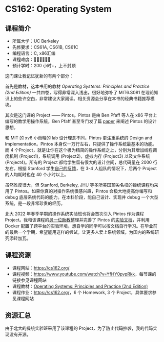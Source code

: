# CS162: Operating System

## 课程简介

- 所属大学：UC Berkeley
- 先修要求：CS61A, CS61B, CS61C
- 编程语言：C, x86汇编
- 课程难度：🌟🌟🌟🌟🌟🌟
- 预计学时：200 小时+，上不封顶

这门课让我记忆犹新的有两个部分：

首先是教材，这本书用的教材 *Operating Systems: Principles and Practice (2nd Edition)* 一共四卷，写得非常深入浅出，很好地弥补了 MIT6.S081 在理论知识上的些许空白，非常建议大家阅读。相关资源会分享在本书的经典书籍推荐模块。

其次是这门课的 Project —— Pintos。Pintos 是由 Ben Pfaff 等人在 x86 平台上编写的教学用操作系统，Ben Pfaff 甚至专门发了篇 [paper](https://benpfaff.org/papers/pintos.pdf) 来阐述 Pintos 的设计思想。

和 MIT 的 xv6 小而精的 lab 设计理念不同，Pintos 更注重系统的 Design and Implementation。Pintos 本身仅一万行左右，只提供了操作系统最基本的功能。而 4 个Project，就是让你在这个极为精简的操作系统之上，分别为其增加线程调度机制 (Project1)，系统调用 (Project2)，虚拟内存 (Project3) 以及文件系统 (Project4)。所有的 Project 都给学生留有很大的设计空间，总代码量在 2000 行左右。根据 Stanford 学生[自己的反馈][quora_link]，在 3-4 人组队的情况下，后两个 Project 的人均耗时也在 40 个小时以上。

[quora_link]: https://www.quora.com/What-is-it-like-to-take-CS-140-Operating-Systems-at-Stanford

虽然难度很大，但 Stanford, Berkeley, JHU 等多所美国顶尖名校的操统课程均采用了 Pintos。如果你真的对操作系统很感兴趣，Pintos 会极大地提高你编写和 debug 底层系统代码的能力。在本科阶段，能自己设计、实现并 debug 一个大型系统，是一段非常珍贵的经历。

北大 2022 年春季学期的操作系统实验班也将会首次引入 Pintos 作为课程 Project。我和该课程的[另一位助教](https://github.com/AlfredThiel)整理并完善了 Pintos 的[实验文档](https://alfredthiel.gitbook.io/pintosbook/)，并利用 Docker 配置了跨平台的实验环境，想自学的同学可以按文档自行学习。在毕业前的最后一个学期，希望能用这样的尝试，让更多人爱上系统领域，为国内的系统研究添砖加瓦。

## 课程资源

- 课程网站：<https://cs162.org/>
- 课程视频：<https://www.youtube.com/watch?v=YfHY0pvpRkk>，每节课的链接参见课程网站
- 课程教材：[Operating Systems: Principles and Practice (2nd Edition)](http://ospp.cs.washington.edu/)
- 课程作业：<https://cs162.org/>，6 个 Homework, 3 个 Project，具体要求参见课程网站

## 资源汇总

由于北大的操统实验班采用了该课程的 Project，为了防止代码抄袭，我的代码实现没有开源。
